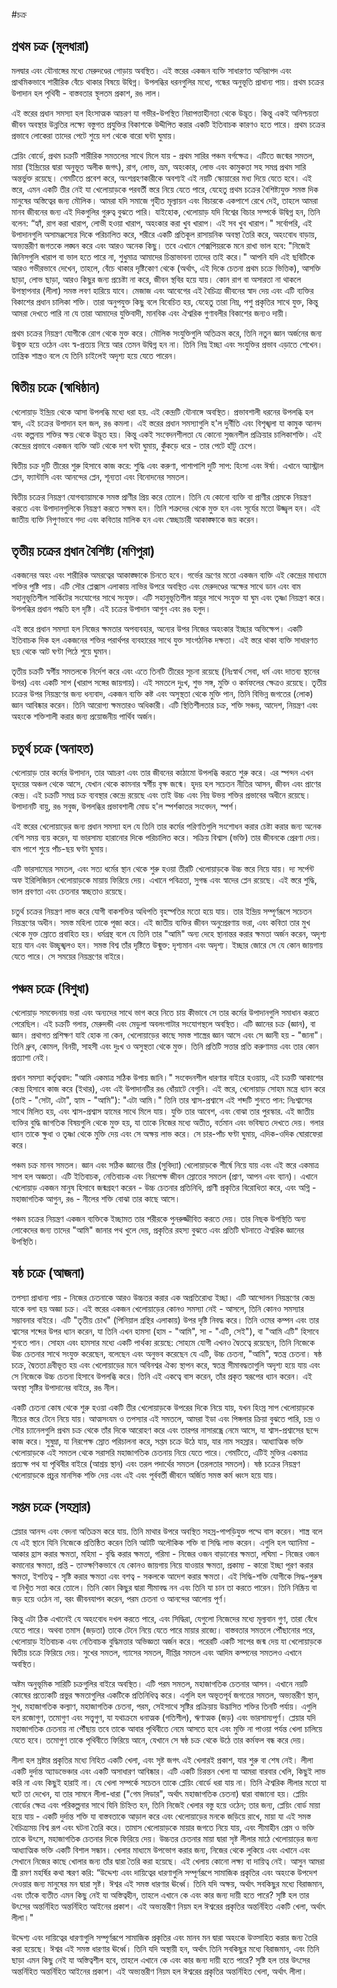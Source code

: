#চক্র

## প্রথম চক্র (মূলধারা)

মলদ্বার এবং যৌনাঙ্গের মধ্যে মেরুদণ্ডের গোড়ায় অবস্থিত। এই স্তরের একজন ব্যক্তি সাধারণত অনিরাপদ এবং প্রাথমিকভাবে শারীরিক বেঁচে থাকার বিষয়ে উদ্বিগ্ন। উপলব্ধির ধরনগুলির মধ্যে, গন্ধের অনুভূতি প্রাধান্য পায়। প্রথম চক্রের উপাদান হল পৃথিবী - বাস্তবতার স্থূলতম প্রকাশ, রঙ লাল।

এই স্তরের প্রধান সমস্যা হল হিংসাত্মক আচরণ যা গভীর-উপস্থিত নিরাপত্তাহীনতা থেকে উদ্ভূত। কিন্তু একই অনিশ্চয়তা জীবন অবস্থার উন্নতির লক্ষ্যে বস্তুগত প্রযুক্তির বিকাশকে উদ্দীপিত করার একটি ইতিবাচক কারণও হতে পারে। প্রথম চক্রের প্রভাবে লোকেরা তাদের পেটে শুয়ে দশ থেকে বারো ঘন্টা ঘুমায়।

প্লেয়িং বোর্ডে, প্রথম চক্রটি শারীরিক সমতলের সাথে মিলে যায় - প্রথম সারির পঞ্চম বর্গক্ষেত্র। এটিতে জন্মের সমতল, মায়া (ইন্দ্রিয়ের দ্বারা অনুভূত অলীক জগৎ), রাগ, লোভ, ভ্রম, অহংকার, লোভ এবং কামুকতা সহ সমগ্র প্রথম সারি অন্তর্ভুক্ত রয়েছে। গেমটিতে প্রবেশ করে, অংশগ্রহণকারীকে অবশ্যই এই নয়টি স্কোয়ারের মধ্য দিয়ে যেতে হবে। এই স্তরে, এমন একটি তীর নেই যা খেলোয়াড়কে পরবর্তী স্তরে নিয়ে যেতে পারে, যেহেতু প্রথম চক্রের বৈশিষ্ট্যযুক্ত সমস্ত দিক মানুষের অস্তিত্বের জন্য মৌলিক। আমরা যদি সমাজে গৃহীত মূল্যায়ন এবং বিচারকে একপাশে রেখে দেই, তাহলে আমরা মানব জীবনের জন্য এই দিকগুলির গুরুত্ব বুঝতে পারি। যাইহোক, খেলোয়াড় যদি বিশ্বের বিচার সম্পর্কে উদ্বিগ্ন হন, তিনি বলেন: “হ্যাঁ, রাগ করা খারাপ, লোভী হওয়া খারাপ, অহংকার করা খুব খারাপ। এই সব খুব খারাপ।" সর্বোপরি, এই উপাদানগুলি অসামঞ্জস্যের দিকে পরিচালিত করে, শরীরে একটি প্রতিকূল রাসায়নিক অবস্থা তৈরি করে, অহংবোধ বাড়ায়, অভ্যন্তরীণ জগতকে লঙ্ঘন করে এবং আরও অনেক কিছু। তবে এখানে শেক্সপিয়রকে মনে রাখা ভাল হবে: "নিজেই জিনিসগুলি খারাপ বা ভাল হতে পারে না, শুধুমাত্র আমাদের চিন্তাভাবনা তাদের তাই করে।" আপনি যদি এই ছবিটিকে আরও গভীরভাবে দেখেন, তাহলে, বেঁচে থাকার দৃষ্টিকোণ থেকে (অর্থাৎ, এই দিকে চেতনা প্রথম চক্রে ভিত্তিক), আসক্তি ছাড়া, লোভ ছাড়া, আরও কিছুর জন্য প্রচেষ্টা না করে, জীবন স্থবির হয়ে যায়। কোন রাগ বা অসারতা না থাকলে উপস্থাপনার (লীলা) সমস্ত লবণ হারিয়ে যাবে। মেজাজ এবং আবেগের এই বৈচিত্র্য জীবনের স্বাদ দেয় এবং এটি ব্যক্তির বিকাশের প্রধান চালিকা শক্তি। তারা অনুপযুক্ত কিছু বলে বিবেচিত হয়, যেহেতু তারা নিম্ন, পশু প্রকৃতির সাথে যুক্ত, কিন্তু আমরা দেখতে পারি না যে তারা আমাদের যুক্তিবাদী, মানবিক এবং ঐশ্বরিক গুণাবলীর বিকাশের জন্যও দায়ী।

প্রথম চক্রের নিয়ন্ত্রণ যোগীকে রোগ থেকে মুক্ত করে। মৌলিক সংযুক্তিগুলি অতিক্রম করে, তিনি নতুন জ্ঞান অর্জনের জন্য উন্মুক্ত হয়ে ওঠেন এবং স্ব-প্রত্যয় নিয়ে আর তেমন উদ্বিগ্ন হন না। তিনি নিম্ন ইচ্ছা এবং সংযুক্তির প্রভাব এড়াতে শেখেন। তান্ত্রিক শাস্ত্রও বলে যে তিনি চাইলেই অদৃশ্য হয়ে যেতে পারেন।

## দ্বিতীয় চক্রে (স্বাধিষ্ঠান)

খেলোয়াড় ইন্দ্রিয় থেকে আসা উপলব্ধি মধ্যে ধরা হয়. এই কেন্দ্রটি যৌনাঙ্গে অবস্থিত। প্রভাবশালী ধরনের উপলব্ধি হল স্বাদ, এই চক্রের উপাদান হল জল, রঙ কমলা। এই স্তরের প্রধান সমস্যাগুলি হ'ল দুর্নীতি এবং বিশৃঙ্খলা যা কামুক আনন্দ এবং কল্পনায় শক্তির ক্ষয় থেকে উদ্ভূত হয়। কিন্তু একই সংবেদনশীলতা যে কোনো সৃজনশীল প্রক্রিয়ার চালিকাশক্তি। এই কেন্দ্রের প্রভাবে একজন ব্যক্তি আট থেকে দশ ঘন্টা ঘুমায়, কুঁকড়ে ধরে - তার পেটে হাঁটু চেপে।

দ্বিতীয় চক্র দুটি তীরের শুরু হিসাবে কাজ করে: শুদ্ধি এবং করুণা, পাশাপাশি দুটি সাপ: হিংসা এবং ঈর্ষা। এখানে অ্যাস্ট্রাল প্লেন, ফ্যান্টাসি এবং আনন্দের প্লেন, শূন্যতা এবং বিনোদনের সমতল।

দ্বিতীয় চক্রের নিয়ন্ত্রণ যোগব্যায়ামকে সমস্ত প্রাণীর প্রিয় করে তোলে। তিনি যে কোনো ব্যক্তি বা প্রাণীর প্রেমকে নিয়ন্ত্রণ করতে এবং উপাদানগুলিকে নিয়ন্ত্রণ করতে সক্ষম হন। তিনি শত্রুদের থেকে মুক্ত হন এবং সূর্যের মতো উজ্জ্বল হন। এই জাতীয় ব্যক্তি নিপুণভাবে গদ্য এবং কবিতার মালিক হন এবং স্বেচ্ছাচারী আকাঙ্ক্ষাকে জয় করেন।

## তৃতীয় চক্রের প্রধান বৈশিষ্ট্য (মণিপুরা)

একজনের অহং এবং শারীরিক অমরত্বের আকাঙ্ক্ষাকে চিনতে হবে। গর্ভের ভ্রূণের মতো একজন ব্যক্তি এই কেন্দ্রের মাধ্যমে শক্তির পুষ্টি পায়। এটি সৌর প্লেক্সাস এলাকায় নাভির উপরে অবস্থিত এবং মেরুদণ্ডের অক্ষের সাথে ডান এবং বাম সহানুভূতিশীল সার্কিটের সংযোগের সাথে সংযুক্ত। এটি সহানুভূতিশীল স্নায়ুর সাথে সংযুক্ত যা ঘুম এবং তৃষ্ণা নিয়ন্ত্রণ করে। উপলব্ধির প্রধান পদ্ধতি হল দৃষ্টি। এই চক্রের উপাদান আগুন এবং রঙ হলুদ।

এই স্তরে প্রধান সমস্যা হল নিজের ক্ষমতার অপব্যবহার, অন্যের উপর নিজের অহংকার ইচ্ছার অভিক্ষেপ। একটি ইতিবাচক দিক হল একজনের শক্তির পরার্থপর ব্যবহারের সাথে যুক্ত সাংগঠনিক দক্ষতা। এই স্তরে থাকা ব্যক্তি সাধারণত ছয় থেকে আট ঘণ্টা পিঠে শুয়ে ঘুমান।

তৃতীয় চক্রটি স্বর্গীয় সমতলকে নির্দেশ করে এবং এতে তিনটি তীরের সূচনা রয়েছে (নিঃস্বার্থ সেবা, ধর্ম এবং দাতব্য স্থানের উপর) এবং একটি সাপ (খারাপ সঙ্গের জায়গায়)। এই সমতলে দুঃখ, শুভ সঙ্গ, মুক্তি ও কর্মফলের ক্ষেত্রও রয়েছে। তৃতীয় চক্রের উপর নিয়ন্ত্রণের জন্য ধন্যবাদ, একজন ব্যক্তি কষ্ট এবং অসুস্থতা থেকে মুক্তি পান, তিনি বিভিন্ন জগতের (লোক) জ্ঞান আবিষ্কার করেন। তিনি আরোগ্য ক্ষমতারও অধিকারী। এটি স্থিতিশীলতার চক্র, শক্তি সঞ্চয়, আদেশ, নিয়ন্ত্রণ এবং অহংকে শক্তিশালী করার জন্য প্রয়োজনীয় পার্থিব অর্জন।

## চতুর্থ চক্রে (অনাহত)

খেলোয়াড় তার কর্মের উপাদান, তার আচরণ এবং তার জীবনের কাঠামো উপলব্ধি করতে শুরু করে। এর স্পন্দন এখন হৃদয়ের অঞ্চল থেকে আসে, যেখান থেকে কামনার স্বর্গীয় বৃক্ষ জন্মে। হৃদয় হল সচেতন নীতির আসন, জীবন এবং প্রাণের কেন্দ্র। এই চক্রটি সমগ্র চক্র ব্যবস্থার কেন্দ্রে রয়েছে এবং তাই উচ্চ এবং নিম্ন উভয় শক্তির প্রভাবের অধীনে রয়েছে। উপাদানটি বায়ু, রঙ সবুজ, উপলব্ধির প্রভাবশালী মোড হ'ল স্পর্শকাতর সংবেদন, স্পর্শ।

এই স্তরের খেলোয়াড়ের জন্য প্রধান সমস্যা হল যে তিনি তার কর্মের পরিণতিগুলি সংশোধন করার চেষ্টা করার জন্য অনেক বেশি সময় ব্যয় করেন, যা ভারসাম্য হারানোর দিকে পরিচালিত করে। সক্রিয় বিশ্বাস (ভক্তি) তার জীবনকে প্রেরণা দেয়। বাম পাশে শুয়ে পাঁচ-ছয় ঘণ্টা ঘুমায়।

এটি ভারসাম্যের সমতল, এবং সত্য ধর্মের স্থান থেকে শুরু হওয়া তীরটি খেলোয়াড়কে উচ্চ স্তরে নিয়ে যায়। দ্য সর্পেন্ট অফ ইরিলিজিয়ন খেলোয়াড়কে মায়ায় ফিরিয়ে দেয়। এখানে পবিত্রতা, সুগন্ধ এবং স্বাদের প্লেন রয়েছে। এই স্তরে শুদ্ধি, ভাল প্রবণতা এবং চেতনার স্বচ্ছতাও রয়েছে।

চতুর্থ চক্রের নিয়ন্ত্রণ লাভ করে যোগী বাকশক্তির অধিপতি বৃহস্পতির মতো হয়ে যায়। তার ইন্দ্রিয় সম্পূর্ণরূপে সচেতন নিয়ন্ত্রণের অধীন। সমস্ত মহিলা তাকে পূজা করে। এই জাতীয় ব্যক্তির জীবন অনুপ্রেরণায় ভরা, এবং কবিতা তার মুখ থেকে মুক্ত স্রোতে প্রবাহিত হয়। ধর্মগ্রন্থ বলে যে তিনি তার "আমি" অন্য দেহে স্থানান্তর করার ক্ষমতা অর্জন করেন, অদৃশ্য হয়ে যান এবং উচ্ছৃঙ্খলও হন। সমস্ত বিশ্ব তাঁর দৃষ্টিতে উন্মুক্ত: দৃশ্যমান এবং অদৃশ্য। ইচ্ছার জোরে সে যে কোন জায়গায় যেতে পারে। সে সময়ের নিয়ন্ত্রণের বাইরে।

## পঞ্চম চক্রে (বিশুধা)

খেলোয়াড় সমবেদনায় ভরা এবং অন্যদের সাথে ভাগ করে নিতে চায় কীভাবে সে তার কর্মের উপাদানগুলি সমাধান করতে পেরেছিল। এই চক্রটি গলায়, মেরুদন্ডী এবং মেডুলা অবলংগাটার সংযোগস্থলে অবস্থিত। এটি জ্ঞানের চক্র (জ্ঞান), বা জ্ঞান। প্রথাগত প্রশিক্ষণ যাই হোক না কেন, খেলোয়াড়ের কাছে সমস্ত শাস্ত্রের জ্ঞান আসে এবং সে জ্ঞানী হয় - "জানা"। তিনি ধ্রুব, কোমল, বিনয়ী, সাহসী এবং দুঃখ ও অসুস্থতা থেকে মুক্ত। তিনি প্রতিটি সত্তার প্রতি করুণাময় এবং তার কোন প্রত্যাশা নেই।

প্রধান সমস্যা কর্তৃত্ববাদ: "আমি একমাত্র সঠিক উপায় জানি।" সংবেদনশীল ধারণার বাইরে হওয়ায়, এই চক্রটি আকাশের কেন্দ্র হিসাবে কাজ করে (ইথার), এবং এই উপাদানটির রঙ ধোঁয়াটে বেগুনি। এই স্তরে, খেলোয়াড় সোহম মন্ত্রে ধ্যান করে (তাই - "সেটা, এটা", হ্যাম - "আমি"): "এটা আমি।" তিনি তার শ্বাস-প্রশ্বাসে এই শব্দটি শুনতে পান: নিঃশ্বাসের সাথে মিলিত হয়, এবং শ্বাস-প্রশ্বাস হ্যামের সাথে মিলে যায়। যুক্তি তার আবেশ, এবং বোঝা তার পুরস্কার. এই জাতীয় ব্যক্তির বুদ্ধি জাগতিক বিষয়গুলি থেকে মুক্ত হয়, যা তাকে নিজের মধ্যে অতীত, বর্তমান এবং ভবিষ্যত দেখতে দেয়। গলার ধ্যান তাকে ক্ষুধা ও তৃষ্ণা থেকে মুক্তি দেয় এবং সে অক্ষয় লাভ করে। সে চার-পাঁচ ঘণ্টা ঘুমায়, এদিক-ওদিক ঘোরাফেরা করে।

পঞ্চম চক্র মানব সমতল। জ্ঞান এবং সঠিক জ্ঞানের তীর (সুবিদ্যা) খেলোয়াড়কে শীর্ষে নিয়ে যায় এবং এই স্তরে একমাত্র সাপ হল অজ্ঞতা। এটি ইতিবাচক, নেতিবাচক এবং নিরপেক্ষ জীবন স্রোতের সমতল (প্রাণ, আপন এবং ব্যান)। এখানে খেলোয়াড় একজন মানুষ হিসাবে জন্মগ্রহণ করেন - উচ্চ চেতনার প্রতিনিধি, প্রাণী প্রকৃতির বিরোধিতা করে, এবং অগ্নি - মহাজাগতিক আগুন, রঙ - নীলের শক্তি বোঝা তার কাছে আসে।

পঞ্চম চক্রের নিয়ন্ত্রণ একজন ব্যক্তিকে ইচ্ছামত তার শরীরকে পুনরুজ্জীবিত করতে দেয়। তার নিছক উপস্থিতি অন্য লোকেদের জন্য তাদের "আমি" জানার পথ খুলে দেয়, প্রকৃতির রহস্য বুঝতে এবং প্রতিটি ঘটনাতে ঐশ্বরিক জ্ঞানের উপস্থিতি।

## ষষ্ঠ চক্রে (আজনা)

তপস্যা প্রাধান্য পায় - নিজের চেতনাকে আরও উচ্চতর করার এক অপ্রতিরোধ্য ইচ্ছা। এটি আন্দোলন নিয়ন্ত্রণের কেন্দ্র যাকে বলা হয় অজ্ঞা চক্র। এই স্তরের একজন খেলোয়াড়ের কোনও সমস্যা নেই - আসলে, তিনি কোনও সমস্যার সম্ভাবনার বাইরে। এটি "তৃতীয় চোখ" (পিনিয়াল গ্রন্থির এলাকায়) উপর দৃষ্টি নিবদ্ধ করে। তিনি ওমের কম্পন এবং তার শ্বাসের শব্দের উপর ধ্যান করেন, যা তিনি এখন হামসা (হাম - "আমি", সা - "এটি, সেই"), বা "আমি এটি" হিসাবে শুনতে পান। সোহম এবং হামসার মধ্যে একটি পার্থক্য রয়েছে: সোহমে যোগী এখনও দ্বৈতত্বে রয়েছেন, তিনি নিজেকে উচ্চ চেতনার সাথে সংযুক্ত করেছেন, বলেছেন এবং অনুভব করেছেন যে এটি, উচ্চ চেতনা, "আমি", স্বতন্ত্র চেতনা। ষষ্ঠ চক্রে, দ্বৈততা দ্রবীভূত হয় এবং খেলোয়াড়ের মনে অবিনশ্বর ঐক্য স্থাপন করে, স্বতন্ত্র সীমাবদ্ধতাগুলি অদৃশ্য হয়ে যায় এবং সে নিজেকে উচ্চ চেতনা হিসাবে উপলব্ধি করে। তিনি এই একত্বে বাস করেন, তাঁর প্রকৃত স্বরূপের ধ্যান করেন। এই অবস্থা সৃষ্টির উপাদানের বাইরে, রঙ নীল।

একটি চেতনা কোষ থেকে শুরু হওয়া একটি তীর খেলোয়াড়কে উপরের দিকে নিয়ে যায়, যখন হিংস্র সাপ খেলোয়াড়কে নীচের স্তরে টেনে নিয়ে যায়। আত্মসংযম ও তপস্যার এই সমতলে, আমরা ইডা এবং পিঙ্গলার ক্রিয়া বুঝতে পারি, চন্দ্র ও সৌর চ্যানেলগুলি প্রথম চক্র থেকে তাঁর দিকে আরোহণ করে এবং তারপর নাসারন্ধ্রে নেমে আসে, যা শ্বাস-প্রশ্বাসের ছন্দে কাজ করে। সুষুম্না, যা নিরপেক্ষ স্রোত পরিচালনা করে, সপ্তম চক্রে উঠে যায়, যার নাম সহস্রার। আধ্যাত্মিক ভক্তি খেলোয়াড়কে এই সমতল থেকে সরাসরি মহাজাগতিক চেতনায় নিয়ে যেতে পারে। গেমটিতে, এটিই মুক্তির একমাত্র প্রত্যক্ষ পথ যা পৃথিবীর বাইরে (আশ্রয় স্থান) এবং তরল পদার্থের সমতল (তরলতার সমতল)। ষষ্ঠ চক্রের নিয়ন্ত্রণ খেলোয়াড়কে প্রচুর মানসিক শক্তি দেয় এবং এই এবং পূর্ববর্তী জীবনে অর্জিত সমস্ত কর্ম ধ্বংস হয়ে যায়।

## সপ্তম চক্রে (সহস্রার)

প্লেয়ার আনন্দ এবং বেদনা অতিক্রম করে যায়. তিনি মাথার উপরে অবস্থিত সহস্র-পাপড়িযুক্ত পদ্মে বাস করেন। শাস্ত্র বলে যে এই স্থানে যিনি নিজেকে প্রতিষ্ঠিত করেন তিনি আটটি অলৌকিক শক্তি বা সিদ্ধি লাভ করেন। এগুলি হল অ্যানিমা - আকার হ্রাস করার ক্ষমতা, মহিমা - বৃদ্ধি করার ক্ষমতা, গরিমা - নিজের ওজন বাড়ানোর ক্ষমতা, লঘিমা - নিজের ওজন কমানোর ক্ষমতা, প্রপ্তি - তাত্ক্ষণিকভাবে যে কোনও জায়গায় নিয়ে যাওয়ার ক্ষমতা, প্রকাম্য - কারো ইচ্ছা পূরণ করার ক্ষমতা, ইশতিত্ব - সৃষ্টি করার ক্ষমতা এবং বশত্ব - সকলকে আদেশ করার ক্ষমতা। এই সিদ্ধি-শক্তি যোগীকে সিদ্ধ-পুরুষ বা নিখুঁত সত্তা করে তোলে। তিনি কোন কিছুর দ্বারা সীমাবদ্ধ নন এবং তিনি যা চান তা করতে পারেন। তিনি নিষ্ক্রিয় বা জড় হয়ে ওঠেন না, বরং জীবনযাপন করেন, পরম চেতনা ও আনন্দের আলোয় পূর্ণ।

কিন্তু এটা ঠিক এখানেই যে অহংবোধ দখল করতে পারে, এবং সিদ্ধিরা, যেগুলো নিজেদের মধ্যে মূল্যবান গুণ, তারা বেঁধে যেতে পারে। অথবা তমাস (জড়তা) তাকে টেনে নিয়ে যেতে পারে মায়ার রাজ্যে। বাস্তবতার সমতলে পৌঁছানোর পরে, খেলোয়াড় ইতিবাচক এবং নেতিবাচক বুদ্ধিমত্তার অভিজ্ঞতা অর্জন করে। পরেরটি একটি সাপের জন্ম দেয় যা খেলোয়াড়কে দ্বিতীয় চক্রে ফিরিয়ে দেয়। সুখের সমতল, গ্যাসের সমতল, দীপ্তির সমতল এবং আদিম কম্পনের সমতলও এখানে অবস্থিত।

অষ্টম অনুভূমিক সারিটি চক্রগুলির বাইরে অবস্থিত। এটি পরম সমতল, মহাজাগতিক চেতনার আসন। এখানে নয়টি কোষের প্রত্যেকটি প্রভুর ক্ষমতাগুলির একটিকে প্রতিনিধিত্ব করে। এগুলি হল অভূতপূর্ব জগতের সমতল, অভ্যন্তরীণ স্থান, সুখ, মহাজাগতিক কল্যাণ, মহাজাগতিক চেতনা, পরম, সেইসাথে সৃষ্টির প্রক্রিয়ায় উদ্ভাসিত শক্তির তিনটি পর্যায়। এগুলি হল রজোগুণ, তমোগুণ এবং সত্ত্বগুণ, যা যথাক্রমে ধনাত্মক (গতিশীল), ঋণাত্মক (জড়) এবং ভারসাম্যপূর্ণ। প্লেয়ার যদি মহাজাগতিক চেতনায় না পৌঁছায় তবে তাকে আবার পৃথিবীতে নেমে আসতে হবে এবং মুক্তি না পাওয়া পর্যন্ত খেলা চালিয়ে যেতে হবে। তমোগুণ তাকে পৃথিবীতে ফিরিয়ে আনে, যেখানে সে ষষ্ঠ চক্র থেকে উঠে তার কর্মফল বন্ধ করে দেয়।

লীলা হল স্রষ্টার প্রকৃতির মধ্যে নিহিত একটি খেলা, এবং সৃষ্ট জগৎ এই খেলারই প্রকাশ, যার শুরু বা শেষ নেই। লীলা একটি দুর্দান্ত অ্যাডভেঞ্চার এবং একটি অসাধারণ আবিষ্কার। এটি একটি চিরন্তন খেলা যা আমরা বারবার খেলি, কিছুই লাভ করি না এবং কিছুই হারাই না। যে খেলা সম্পর্কে সচেতন তাকে প্লেয়িং বোর্ডে ধরা যায় না। তিনি ঐশ্বরিক লীলার মতো যা ঘটে তা দেখেন, যা তার সামনে লীলা-ধারা ("গেম লিডার", অর্থাৎ মহাজাগতিক চেতনা) দ্বারা বাজানো হয়। প্লেয়িং বোর্ডের ক্ষেত্র এবং পরিকল্পনার সাথে যিনি চিহ্নিত হন, তিনি নিজেই খেলার বস্তু হয়ে ওঠেন; তার জন্য, প্লেয়িং বোর্ড মায়া হয়ে যায় - একটি দুর্দান্ত শক্তি যা বাস্তবতাকে আড়াল করে এবং খেলোয়াড়ের মনকে জড়িয়ে রাখে, মায়া যা এই সমস্ত বৈচিত্র্যময় বিশ্ব রূপ এবং ঘটনা তৈরি করে। তামাস খেলোয়াড়কে মায়ার জগতে নিয়ে যায়, এবং সীমাহীন প্রেম ও ভক্তি তাকে উৎসে, মহাজাগতিক চেতনার দিকে ফিরিয়ে দেয়। উচ্চতর চেতনার মায়া দ্বারা সৃষ্ট লীলার মাঠে খেলোয়াড়ের জন্য আধ্যাত্মিক ভক্তি একটি বিশাল সন্ধান। খেলার মাধ্যমে উপভোগ করার জন্য, নিজের থেকে লুকিয়ে এবং এখানে এবং সেখানে নিজের কাছে খোলার জন্য তাঁর দ্বারা তৈরি করা হয়েছে। এই খেলায় কোনো লক্ষ্য বা দায়িত্ব নেই। আসুন আমরা শ্রী রমণ মহর্ষির কথা স্মরণ করি: “উদ্দেশ্য এবং দায়িত্বের ধারণাগুলি সম্পূর্ণরূপে সামাজিক প্রকৃতির এবং অহংকে উপদেশ দেওয়ার জন্য মানুষের মন দ্বারা সৃষ্ট। ঈশ্বর এই সমস্ত ধারণার ঊর্ধ্বে। তিনি যদি অক্ষয়, অর্থাৎ সবকিছুর মধ্যে বিরাজমান, এবং তাঁকে ব্যতীত এমন কিছু নেই যা অস্তিত্বহীন, তাহলে এখানে কে এবং কার জন্য দায়ী হতে পারে? সৃষ্টি হল তার উৎসের অন্তর্নিহিত অন্তর্নিহিত আইনের প্রকাশ। এই অভ্যন্তরীণ নিয়ম হল ঈশ্বরের প্রকৃতির অন্তর্নিহিত একটি খেলা, অর্থাৎ লীলা।"

উদ্দেশ্য এবং দায়িত্বের ধারণাগুলি সম্পূর্ণরূপে সামাজিক প্রকৃতির এবং মানব মন দ্বারা অহংকে উত্সাহিত করার জন্য তৈরি করা হয়েছে। ঈশ্বর এই সমস্ত ধারণার ঊর্ধ্বে। তিনি যদি অস্থায়ী হন, অর্থাৎ তিনি সবকিছুর মধ্যে বিরাজমান, এবং তিনি ছাড়া এমন কিছু নেই যা অস্তিত্বশীল হবে, তাহলে এখানে কে এবং কার জন্য দায়ী হতে পারে?
সৃষ্টি হল তার উৎসের অন্তর্নিহিত অন্তর্নিহিত আইনের প্রকাশ। এই অভ্যন্তরীণ নিয়ম হল ঈশ্বরের প্রকৃতির অন্তর্নিহিত খেলা, অর্থাৎ লীলা।
